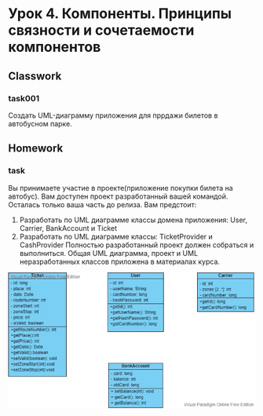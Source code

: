 # Урок 4. Компоненты. Принципы связности и сочетаемости компонентов
## Classwork
### task001
Создать UML-диаграмму приложения для пррдажи билетов в автобусном парке.
## Homework
### task
Вы принимаете участие в проекте(приложение покупки билета на автобус). Вам доступен проект разработанный вашей командой. 
Осталась только ваша часть до релиза. Вам предстоит:
1) Разработать по UML диаграмме классы домена приложения: User, Carrier, BankAccount и Ticket
2) Разработать по UML диаграмме классы: TicketProvider и CashProvider
Полностью разработанный проект должен собраться и выполниться. Общая UML диаграмма, проект и UML неразработанных 
классов приложена в материалах курса.

![UMLDomen (2) (1).jpg](UMLDomen%20%282%29%20%281%29.jpg)

